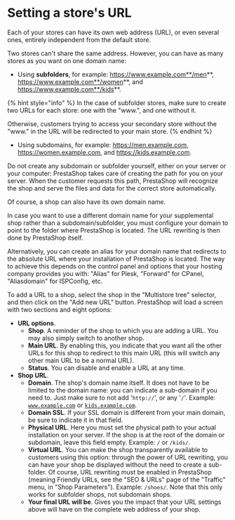 # Setting a store's URL

Each of your stores can have its own web address (URL), or even several ones, entirely independent from the default store.

Two stores can't share the same address. However, you can have as many stores as you want on one domain name:

* Using **subfolders**, for example: https://www.example.com**/men**, https://www.example.com**/women**, and https://www.example.com**/kids**.

{% hint style="info" %}
In the case of subfolder stores, make sure to create two URLs for each store: one with the "www.", and one without it.​

Otherwise, customers trying to access your secondary store without the "www." in the URL will be redirected to your main store.
{% endhint %}

* Using subdomains, for example: https://men.example.com, https://women.example.com, and https://kids.example.com.

Do not create any subdomain or subfolder yourself, either on your server or your computer: PrestaShop takes care of creating the path for you on your server. When the customer requests this path, PrestaShop will recognize the shop and serve the files and data for the correct store automatically.

Of course, a shop can also have its own domain name.

In case you want to use a different domain name for your supplemental shop rather than a subdomain/subfolder, you must configure your domain to point to the folder where PrestaShop is located. The URL rewriting is then done by PrestaShop itself.

Alternatively, you can create an alias for your domain name that redirects to the absolute URL where your installation of PrestaShop is located. The way to achieve this depends on the control panel and options that your hosting company provides you with: "Alias" for Plesk, "Forward" for CPanel, "Aliasdomain" for ISPConfig, etc.

To add a URL to a shop, select the shop in the "Multistore tree" selector, and then click on the "Add new URL" button. PrestaShop will load a screen with two sections and eight options:

* **URL options**.
  * **Shop**. A reminder of the shop to which you are adding a URL. You may also simply switch to another shop.
  * **Main URL**. By enabling this, you indicate that you want all the other URLs for this shop to redirect to this main URL (this will switch any other main URL to be a normal URL).
  * **Status**. You can disable and enable a URL at any time.
* **Shop URL**.
  * **Domain**. The shop's domain name itself. It does not have to be limited to the domain name: you can indicate a sub-domain if you need to. Just make sure to not add '`http://`', or any '`/`'. Example: [`www.example.com`](http://www.example.com) or [`kids.example.com`](http://kids.example.com).
  * **Domain SSL**. If your SSL domain is different from your main domain, be sure to indicate it in that field.
  * **Physical URL**. Here you must set the physical path to your actual installation on your server. If the shop is at the root of the domain or subdomain, leave this field empty. Example: `/` or `/kids/`.
  * **Virtual URL**. You can make the shop transparently available to customers using this option: through the power of URL rewriting, you can have your shop be displayed without the need to create a sub-folder. Of course, URL rewriting must be enabled in PrestaShop (meaning Friendly URLs, see the "SEO & URLs" page of the "Traffic" menu, in "Shop Parameters"). Example: `/shoes/`. Note that this only works for subfolder shops, not subdomain shops.
  * **Your final URL will be**. Gives you the impact that your URL settings above will have on the complete web address of your shop.
